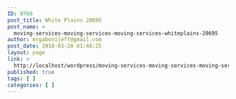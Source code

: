 ```yaml
---
ID: 8760
post_title: White Plains 20695
post_name: >
  moving-services-moving-services-moving-services-whiteplains-20695
author: mrgabonijeff@gmail.com
post_date: 2018-03-28 01:48:25
layout: page
link: >
  http://localhost/wordpress/moving-services-moving-services-moving-services-whiteplains-20695/
published: true
tags: [ ]
categories: [ ]
---
```

